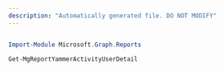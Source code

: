 ```yaml
---
description: "Automatically generated file. DO NOT MODIFY"
---
```


```powershell

Import-Module Microsoft.Graph.Reports

Get-MgReportYammerActivityUserDetail

```